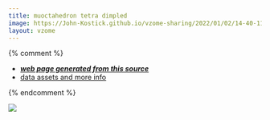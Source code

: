 ```yaml
---
title: muoctahedron tetra dimpled
image: https://John-Kostick.github.io/vzome-sharing/2022/01/02/14-40-11-muoctahedron-tetra-dimpled/muoctahedron-tetra-dimpled.png
layout: vzome
---
```


{% comment %}
 - [***web page generated from this source***][post]
 - [data assets and more info][github]

[post]: <https://John-Kostick.github.io/vzome-sharing/2022/01/02/muoctahedron-tetra-dimpled-14-40-11.html>
[github]: <https://github.com/John-Kostick/vzome-sharing/tree/main/2022/01/02/14-40-11-muoctahedron-tetra-dimpled/>
{% endcomment %}

<vzome-viewer style="width: 100%; height: 65vh;"
       src="https://John-Kostick.github.io/vzome-sharing/2022/01/02/14-40-11-muoctahedron-tetra-dimpled/muoctahedron-tetra-dimpled.vZome" >
  <img src="https://John-Kostick.github.io/vzome-sharing/2022/01/02/14-40-11-muoctahedron-tetra-dimpled/muoctahedron-tetra-dimpled.png" />
</vzome-viewer>